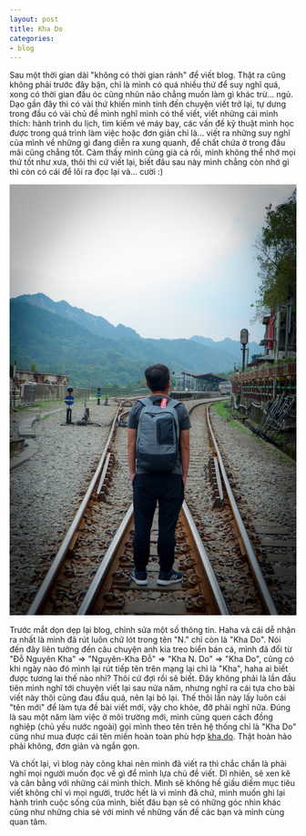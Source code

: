 ```yaml
---
layout: post
title: Kha Do
categories:
- blog
---
```


Sau một thời gian dài "không có thời gian rảnh" để viết blog. Thật ra cũng không phải trước đây bận, chỉ là mình có quá nhiều thứ để suy nghĩ quá, xong có thời gian đầu óc cũng nhũn não chẳng muốn làm gì khác trừ... ngủ. Dạo gần đây thì có vài thứ khiến mình tính đến chuyện viết trở lại, tự dưng trong đầu có vài chủ đề mình nghĩ mình có thể viết, viết những cái mình thích: hành trình du lịch, tìm kiếm vé máy bay, các vấn đề kỹ thuật mình học được trong quá trình làm việc hoặc đơn giản chỉ là... viết ra những suy nghĩ của mình về những gì đang diễn ra xung quanh, để chất chứa ở trong đầu mãi cũng chẳng tốt. Cảm thấy mình cũng già cả rồi, mình không thể nhớ mọi thứ tốt như xưa, thôi thì cứ viết lại, biết đâu sau này mình chẳng còn nhớ gì thì còn có cái để lôi ra đọc lại và... cười :)

![Kha Do](/assets/img/khado.jpg)

Trước mắt dọn dẹp lại blog, chỉnh sửa một số thông tin. Haha và cái dễ nhận ra nhất là mình đã rút luôn chữ lót trong tên "N." chỉ còn là "Kha Do". Nói đến đây liên tưởng đến câu chuyện anh kia treo biển bán cá, mình đã đổi từ "Đỗ Nguyên Kha" => "Nguyên-Kha Đỗ" => "Kha N. Do" => "Kha Do", cũng có khi ngày nào đó mình lại rút tiếp tên trên mạng lại chỉ là "Kha", haha ai biết được tương lai thế nào nhỉ? Thôi cứ đợi rồi sẽ biết. Đây không phải là lần đầu tiên mình nghĩ tới chuyện viết lại sau nửa năm, nhưng nghĩ ra cái tựa cho bài viết này thôi cũng đau đầu quá, nên lại bỏ lại. Thế thôi lần này lấy luôn cái "tên mới" để làm tựa đề bài viết mới, vậy cho khỏe, đỡ phải nghĩ nữa. Đúng là sau một năm làm việc ở môi trường mới, mình cũng quen cách đồng nghiệp (chủ yếu nước ngoài) gọi mình theo tên trên hệ thống chỉ là "Kha Do" cũng như mua được cái tên miền hoàn toàn phù hợp [kha.do](https://kha.do). Thật hoàn hảo phải không, đơn giản và ngắn gọn.

Và chốt lại, vì blog này công khai nên mình đã viết ra thì chắc chắn là phải nghĩ mọi người muốn đọc về gì để mình lựa chủ đề viết. Dĩ nhiên, sẽ xen kẽ và cân bằng với những cái mình thích. Mình sẽ không hề giấu diếm mục tiêu viết không chỉ vì mọi người, trước hết là vì mình đã chứ, mình muốn ghi lại hành trình cuộc sống của mình, biết đâu bạn sẽ có những góc nhìn khác cũng như những chia sẻ với mình về những vấn đề các bạn và mình cùng quan tâm.
